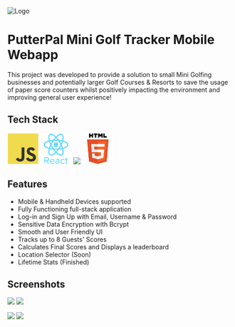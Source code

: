 
![Logo](https://i.imgur.com/4h4nFDP.png)


# PutterPal Mini Golf Tracker Mobile Webapp

This project was developed to provide a solution to small Mini Golfing businesses and potentially larger Golf Courses & Resorts to save the usage of paper score counters whilst positively impacting the environment and improving general user experience!



## Tech Stack

<p float="left">
  <img src="https://raw.githubusercontent.com/devicons/devicon/master/icons/javascript/javascript-original.svg" width="70" />
  <img src="https://raw.githubusercontent.com/devicons/devicon/master/icons/react/react-original-wordmark.svg" width="70" /> 
  <img src="https://camo.githubusercontent.com/5734d0669fe22ce04a1cb989a156cd32c379875f6bca56d5210c9432824856d9/68747470733a2f2f7777772e766563746f726c6f676f2e7a6f6e652f6c6f676f732f7461696c77696e646373732f7461696c77696e646373732d69636f6e2e737667" width="70" />
  <img src="https://raw.githubusercontent.com/devicons/devicon/master/icons/html5/html5-original-wordmark.svg" width="70" /> 
</p>

## Features

- Mobile & Handheld Devices supported
- Fully Functioning full-stack application
- Log-in and Sign Up with Email, Username & Password
- Sensitive Data Encryption with Bcrypt
- Smooth and User Friendly UI
- Tracks up to 8 Guests' Scores
- Calculates Final Scores and Displays a leaderboard
- Location Selector (Soon)
- Lifetime Stats (Finished)


## Screenshots

<p float="left">
  <img src="https://media.discordapp.net/attachments/878744167507951619/1179116055285739571/image.png?ex=65789c66&is=65662766&hm=d3a8d3a96bd40b83372f517364b2c1c3ffcd34967b84ee9de22f4a71d9955c7f&=&format=webp&quality=lossless&width=418&height=905" height="600" />
  <img src="https://media.discordapp.net/attachments/878744167507951619/1179116286534504498/image.png?ex=65789c9d&is=6566279d&hm=e2ab8c58fc99960e88cb417a41026ce04e190448f2f9348a181073b17fcf00be&=&format=webp&quality=lossless" height="600" /> 
</p>
<p float="left">
  <img src="https://media.discordapp.net/attachments/878744167507951619/1179116690961866833/image.png?ex=65789cfe&is=656627fe&hm=f47c34caa6b7ad289ac56646720eecf28db4b0b301e0dae3477e0b3205503bb8&=&format=webp&quality=lossless&width=408&height=905" height="600" />
  <img src="https://cdn.discordapp.com/attachments/878744167507951619/1179116815473971322/image.png?ex=65789d1b&is=6566281b&hm=d71c1d3c4574a0c86595b5ab1277d71c44b7b9d0e58970a0cebb98a14627df24&" height="600" /> 
  </p>
